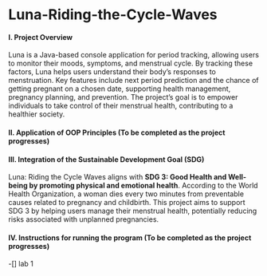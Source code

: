 # Luna-Riding-the-Cycle-Waves

#### I. Project Overview
Luna is a Java-based console application for period tracking, allowing users to monitor their moods, symptoms, and menstrual cycle. By tracking these factors, Luna helps users understand their body’s responses to menstruation. Key features include next period prediction and the chance of getting pregnant on a chosen date, supporting health management, pregnancy planning, and prevention. The project’s goal is to empower individuals to take control of their menstrual health, contributing to a healthier society.

#### II. Application of OOP Principles (To be completed as the project progresses)

#### III. Integration of  the Sustainable Development Goal (SDG)
Luna: Riding the Cycle Waves aligns with **SDG 3: Good Health and Well-being by promoting physical and emotional health**. According to the World Health Organization, a woman dies every two minutes from preventable causes related to pregnancy and childbirth. This project aims to support SDG 3 by helping users manage their menstrual health, potentially reducing risks associated with unplanned pregnancies.

#### IV. Instructions for running the program (To be completed as the project progresses)
-[] lab 1
